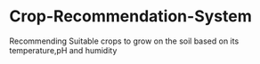 # Crop-Recommendation-System
Recommending Suitable crops to grow on the soil based on its temperature,pH and humidity
